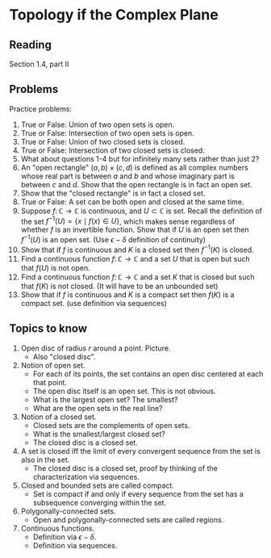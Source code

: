 # Topology if the Complex Plane

## Reading

Section 1.4, part II

## Problems

Practice problems:

1. True or False: Union of two open sets is open.
2. True or False: Intersection of two open sets is open.
3. True or False: Union of two closed sets is closed.
4. True or False: Intersection of two closed sets is closed.
5. What about questions 1-4 but for infinitely many sets rather than just 2?
6. An "open rectangle" $(a,b)\times (c,d)$ is defined as all complex numbers whose real part is between $a$ and $b$ and whose imaginary part is between $c$ and $d$. Show that the open rectangle is in fact an open set.
7. Show that the "closed rectangle" is in fact a closed set.
8. True or False: A set can be both open and closed at the same time.
9. Suppose $f\colon\mathbb{C}\to\mathbb{C}$ is continuous, and $U\subset\mathbb{C}$ is set. Recall the definition of the set $f^{-1}(U) = \left\{ x\mid f(x)\in U\right\}$, which makes sense regardless of whether $f$ is an invertible function. Show that if $U$ is an open set then $f^{-1}(U)$ is an open set. (Use $\epsilon-\delta$ definition of continuity)
10. Show that if $f$ is continuous and $K$ is a closed set then $f^{-1}(K)$ is closed.
11. Find a continuous function $f\colon\mathbb{C}\to\mathbb{C}$ and a set $U$ that is open but such that $f(U)$ is not open.
12. Find a continuous function $f\colon\mathbb{C}\to\mathbb{C}$ and a set $K$ that is closed but such that $f(K)$ is not closed. (It will have to be an unbounded set)
13. Show that if $f$ is continuous and $K$ is a compact set then $f(K)$ is a compact set. (use definition via sequences)

## Topics to know

1. Open disc of radius $r$ around a point. Picture.
    - Also "closed disc".
2. Notion of open set.
    - For each of its points, the set contains an open disc centered at each that point.
    - The open disc itself is an open set. This is not obvious.
    - What is the largest open set? The smallest?
    - What are the open sets in the real line?
3. Notion of a closed set.
    - Closed sets are the complements of open sets.
    - What is the smallest/largest closed set?
    - The closed disc is a closed set.
4. A set is closed iff the limit of every convergent sequence from the set is also in the set.
    - The closed disc is a closed set, proof by thinking of the characterization via sequences.
5. Closed and bounded sets are called compact.
    - Set is compact if and only if every sequence from the set has a subsequence converging within the set.
6. Polygonally-connected sets.
    - Open and polygonally-connected sets are called regions.
7. Continuous functions.
    - Definition via $\epsilon-\delta$.
    - Definition via sequences.
